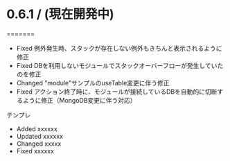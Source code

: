 # 0.6.1 / (現在開発中)
=======

  * Fixed 例外発生時、スタックが存在しない例外もきちんと表示されるように修正
  * Fixed DBを利用しないモジュールでスタックオーバーフローが発生していたのを修正
  * Changed "module"サンプルのuseTable変更に伴う修正
  * Fixed アクション終了時に、モジュールが接続しているDBを自動的に切断するように修正（MongoDB変更に伴う対応）





テンプレ
  * Added xxxxxx
  * Updated xxxxxx
  * Changed xxxxx
  * Fixed xxxxxx

